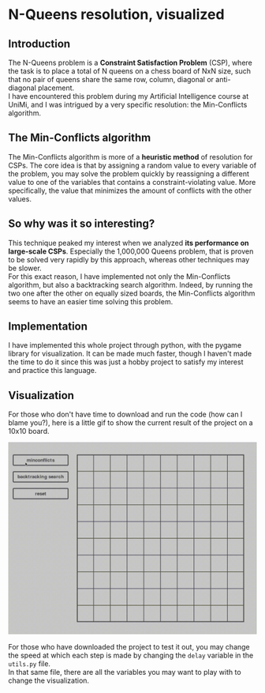 # N-Queens resolution, visualized

## Introduction
The N-Queens problem is a **Constraint Satisfaction Problem** (CSP), where the task is 
to place a total of N queens on a chess board of NxN size, such that no pair of 
queens share the same row, column, diagonal or anti-diagonal placement. \
I have encountered this problem during my Artificial Intelligence course at UniMi, 
and I was intrigued by a very specific resolution: the Min-Conflicts algorithm.

## The Min-Conflicts algorithm
The Min-Conflicts algorithm is more of a **heuristic method** of resolution for CSPs.
The core idea is that by assigning a random value to every variable of the problem,
you may solve the problem quickly by reassigning a different value to one of the 
variables that contains a constraint-violating value. More specifically, the value 
that minimizes the amount of conflicts with the other values.

## So why was it so interesting?
This technique peaked my interest when we analyzed **its performance on large-scale
CSPs**. Especially the 1,000,000 Queens problem, that is proven to be solved very 
rapidly by this approach, whereas other techniques may be slower. \
For this exact reason, I have implemented not only the Min-Conflicts algorithm,
but also a backtracking search algorithm. Indeed, by running the two one after 
the other on equally sized boards, the Min-Conflicts algorithm seems to have an
easier time solving this problem.

## Implementation
I have implemented this whole project through python, with the pygame library 
for visualization. It can be made much faster, though I haven't made the time to 
do it since this was just a hobby project to satisfy my interest and practice 
this language.

## Visualization
For those who don't have time to download and run the code (how can I blame you?),
here is a little gif to show the current result of the project on a 10x10 board.

![Full Demo on a 10x10 board.](gifs/10x10_CSP_visualization.gif)

For those who have downloaded the project to test it out, you may change the speed 
at which each step is made by changing the `delay` variable in the `utils.py` file. \
In that same file, there are all the variables you may want to play with to change
the visualization.

